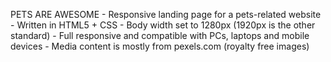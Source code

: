 PETS ARE AWESOME - Responsive landing page for a pets-related website
		 - Written in HTML5 + CSS
		 - Body width set to 1280px (1920px is the other standard)
		 - Full responsive and compatible with PCs, laptops and mobile devices
		 - Media content is mostly from pexels.com (royalty free images)
